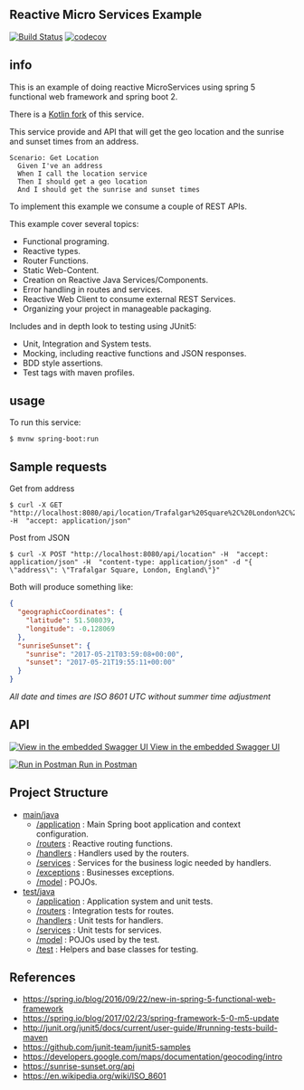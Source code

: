 ## Reactive Micro Services Example

[![Build Status](https://travis-ci.org/LearningByExample/reactive-ms-example.svg?branch=master)](https://travis-ci.org/LearningByExample/reactive-ms-example)
[![codecov](https://codecov.io/gh/LearningByExample/reactive-ms-example/branch/master/graph/badge.svg)](https://codecov.io/gh/LearningByExample/reactive-ms-example)

## info
This is an example of doing reactive MicroServices using spring 5 functional web framework and spring boot 2.

There is a [Kotlin fork](https://github.com/LearningByExample/KotlinReactiveMS) of this service.

This service provide and API that will get the geo location and the sunrise and sunset times from an address.

```Gherkin
Scenario: Get Location
  Given I've an address
  When I call the location service
  Then I should get a geo location
  And I should get the sunrise and sunset times
```
To implement this example we consume a couple of REST APIs.

This example cover several topics: 

- Functional programing.
- Reactive types.
- Router Functions.
- Static Web-Content.
- Creation on Reactive Java Services/Components.
- Error handling in routes and services.
- Reactive Web Client to consume external REST Services.
- Organizing your project in manageable packaging.

Includes and in depth look to testing using JUnit5:
- Unit, Integration and System tests.
- Mocking, including reactive functions and JSON responses.
- BDD style assertions.
- Test tags with maven profiles.

## usage

To run this service:

```shell
$ mvnw spring-boot:run
```

## Sample requests

Get from address
```shell
$ curl -X GET "http://localhost:8080/api/location/Trafalgar%20Square%2C%20London%2C%20England" -H  "accept: application/json"
```

Post from JSON
```shell
$ curl -X POST "http://localhost:8080/api/location" -H  "accept: application/json" -H  "content-type: application/json" -d "{  \"address\": \"Trafalgar Square, London, England\"}"
```

Both will produce something like:
```json
{
  "geographicCoordinates": {
    "latitude": 51.508039,
    "longitude": -0.128069
  },
  "sunriseSunset": {
    "sunrise": "2017-05-21T03:59:08+00:00",
    "sunset": "2017-05-21T19:55:11+00:00"
  }
}
```
_All date and times are ISO 8601 UTC without summer time adjustment_
## API
[![View in the embedded Swagger UI](https://avatars0.githubusercontent.com/u/7658037?v=3&s=20) View in the embedded Swagger UI](http://localhost:8080/index.html)

[![Run in Postman](https://lh4.googleusercontent.com/Dfqo9J42K7-xRvHW3GVpTU7YCa_zpy3kEDSIlKjpd2RAvVlNfZe5pn8Swaa4TgCWNTuOJOAfwWY=s20) Run in Postman](https://app.getpostman.com/run-collection/498aea143dc572212f17)

## Project Structure

- [main/java](/src/main/java/org/learning/by/example/reactive/microservices)
    - [/application](/src/main/java/org/learning/by/example/reactive/microservices/application) : Main Spring boot application and context configuration.  
    - [/routers](/src/main/java/org/learning/by/example/reactive/microservices/routers) : Reactive routing functions.
    - [/handlers](/src/main/java/org/learning/by/example/reactive/microservices/handlers) : Handlers used by the routers.
    - [/services](/src/main/java/org/learning/by/example/reactive/microservices/services) : Services for the business logic needed by handlers.
    - [/exceptions](/src/main/java/org/learning/by/example/reactive/microservices/exceptions) : Businesses exceptions.
    - [/model](/src/main/java/org/learning/by/example/reactive/microservices/model) : POJOs.
- [test/java](/src/test/java/org/learning/by/example/reactive/microservices)
    - [/application](/src/test/java/org/learning/by/example/reactive/microservices/application) : Application system and unit tests.
    - [/routers](/src/test/java/org/learning/by/example/reactive/microservices/routers) : Integration tests for routes.
    - [/handlers](/src/test/java/org/learning/by/example/reactive/microservices/handlers) : Unit tests for handlers.
    - [/services](/src/test/java/org/learning/by/example/reactive/microservices/services) : Unit tests for services.
    - [/model](/src/test/java/org/learning/by/example/reactive/microservices/model) : POJOs used by the test.
    - [/test](/src/test/java/org/learning/by/example/reactive/microservices/test) : Helpers and base classes for testing.

## References

- https://spring.io/blog/2016/09/22/new-in-spring-5-functional-web-framework
- https://spring.io/blog/2017/02/23/spring-framework-5-0-m5-update
- http://junit.org/junit5/docs/current/user-guide/#running-tests-build-maven
- https://github.com/junit-team/junit5-samples
- https://developers.google.com/maps/documentation/geocoding/intro
- https://sunrise-sunset.org/api
- https://en.wikipedia.org/wiki/ISO_8601
